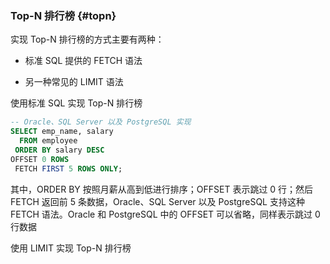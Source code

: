 ### Top-N 排行榜 {#topn}

实现 Top-N 排行榜的方式主要有两种：

* 标准 SQL 提供的 FETCH 语法

* 另一种常见的 LIMIT 语法

使用标准 SQL 实现 Top-N 排行榜

```sql
-- Oracle、SQL Server 以及 PostgreSQL 实现
SELECT emp_name, salary
  FROM employee
 ORDER BY salary DESC
OFFSET 0 ROWS
 FETCH FIRST 5 ROWS ONLY;
```

其中，ORDER BY 按照月薪从高到低进行排序；OFFSET 表示跳过 0 行；然后 FETCH 返回前 5 条数据，Oracle、SQL Server 以及 PostgreSQL 支持这种 FETCH 语法。Oracle 和 PostgreSQL 中的 OFFSET 可以省略，同样表示跳过 0 行数据

使用 LIMIT 实现 Top-N 排行榜

